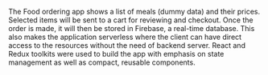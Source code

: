 The Food ordering app shows a list of meals (dummy data) and their prices. Selected items will be sent to a cart for reviewing and checkout. Once the order is made, it will then be stored in Firebase, a real-time database. This also makes the application serverless where the client can have direct access to the resources without the need of backend server. React and Redux toolkits were used to build the app with emphasis on state management as well as compact, reusable components.
